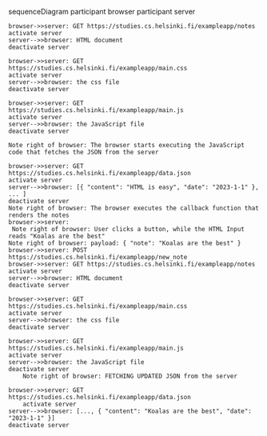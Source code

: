 sequenceDiagram
    participant browser
    participant server

    browser->>server: GET https://studies.cs.helsinki.fi/exampleapp/notes
    activate server
    server-->>browser: HTML document
    deactivate server

    browser->>server: GET https://studies.cs.helsinki.fi/exampleapp/main.css
    activate server
    server-->>browser: the css file
    deactivate server

    browser->>server: GET https://studies.cs.helsinki.fi/exampleapp/main.js
    activate server
    server-->>browser: the JavaScript file
    deactivate server

    Note right of browser: The browser starts executing the JavaScript code that fetches the JSON from the server

    browser->>server: GET https://studies.cs.helsinki.fi/exampleapp/data.json
    activate server
    server-->>browser: [{ "content": "HTML is easy", "date": "2023-1-1" }, ... ]
    deactivate server
    Note right of browser: The browser executes the callback function that renders the notes
    browser->>server:  
     Note right of browser: User clicks a button, while the HTML Input reads "Koalas are the best"
    Note right of browser: payload: { "note": "Koalas are the best" }      
    browser->>server: POST https://studies.cs.helsinki.fi/exampleapp/new_note
    browser->>server: GET https://studies.cs.helsinki.fi/exampleapp/notes
    activate server
    server-->>browser: HTML document
    deactivate server

    browser->>server: GET https://studies.cs.helsinki.fi/exampleapp/main.css
    activate server
    server-->>browser: the css file
    deactivate server

    browser->>server: GET https://studies.cs.helsinki.fi/exampleapp/main.js
    activate server
    server-->>browser: the JavaScript file
    deactivate server
        Note right of browser: FETCHING UPDATED JSON from the server

    browser->>server: GET https://studies.cs.helsinki.fi/exampleapp/data.json
        activate server
    server-->>browser: [..., { "content": "Koalas are the best", "date": "2023-1-1" }]
    deactivate server